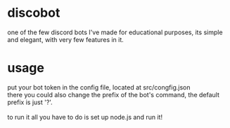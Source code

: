 # discobot
one of the few discord bots I've made for educational purposes, its simple and elegant, with very few features in it.

# usage
put your bot token in the config file, located at src/congfig.json <br>
there you could also change the prefix of the bot's command, the default prefix is just '?'. <br> <br>
to run it all you have to do is set up node.js and run it!
